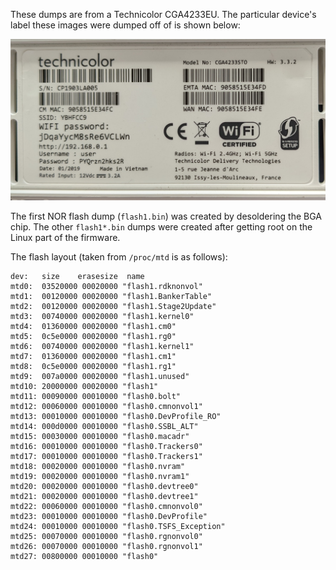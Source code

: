 These dumps are from a Technicolor CGA4233EU. The particular device's
label these images were dumped off of is shown below:

![label](label.jpg)


The first NOR flash dump (`flash1.bin`) was created by desoldering the BGA chip. The other `flash1*.bin` dumps were created after getting root on the Linux part of the firmware.

The flash layout (taken from `/proc/mtd` is as follows):

```
dev:   size    erasesize  name
mtd0:  03520000 00020000 "flash1.rdknonvol"
mtd1:  00120000 00020000 "flash1.BankerTable"
mtd2:  00120000 00020000 "flash1.Stage2Update"
mtd3:  00740000 00020000 "flash1.kernel0"
mtd4:  01360000 00020000 "flash1.cm0"
mtd5:  0c5e0000 00020000 "flash1.rg0"
mtd6:  00740000 00020000 "flash1.kernel1"
mtd7:  01360000 00020000 "flash1.cm1"
mtd8:  0c5e0000 00020000 "flash1.rg1"
mtd9:  007a0000 00020000 "flash1.unused"
mtd10: 20000000 00020000 "flash1"
mtd11: 00090000 00010000 "flash0.bolt"
mtd12: 00060000 00010000 "flash0.cmnonvol1"
mtd13: 00010000 00010000 "flash0.DevProfile_RO"
mtd14: 000d0000 00010000 "flash0.SSBL_ALT"
mtd15: 00030000 00010000 "flash0.macadr"
mtd16: 00010000 00010000 "flash0.Trackers0"
mtd17: 00010000 00010000 "flash0.Trackers1"
mtd18: 00020000 00010000 "flash0.nvram"
mtd19: 00020000 00010000 "flash0.nvram1"
mtd20: 00020000 00010000 "flash0.devtree0"
mtd21: 00020000 00010000 "flash0.devtree1"
mtd22: 00060000 00010000 "flash0.cmnonvol0"
mtd23: 00010000 00010000 "flash0.DevProfile"
mtd24: 00010000 00010000 "flash0.TSFS_Exception"
mtd25: 00070000 00010000 "flash0.rgnonvol0"
mtd26: 00070000 00010000 "flash0.rgnonvol1"
mtd27: 00800000 00010000 "flash0"
```


